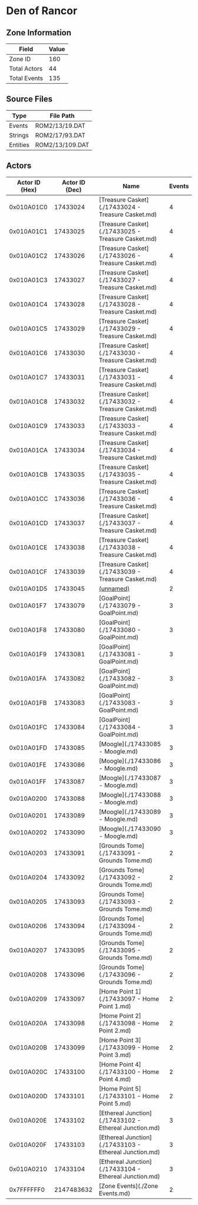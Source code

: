 # Den of Rancor

## Zone Information

| Field        |   Value |
|--------------|---------|
| Zone ID      |     160 |
| Total Actors |      44 |
| Total Events |     135 |

## Source Files

| Type     | File Path       |
|----------|-----------------|
| Events   | ROM2/13/19.DAT  |
| Strings  | ROM2/17/93.DAT  |
| Entities | ROM2/13/109.DAT |

## Actors

| Actor ID (Hex)   |   Actor ID (Dec) | Name                                                   |   Events |
|------------------|------------------|--------------------------------------------------------|----------|
| 0x010A01C0       |         17433024 | [Treasure Casket](./17433024 - Treasure Casket.md)     |        4 |
| 0x010A01C1       |         17433025 | [Treasure Casket](./17433025 - Treasure Casket.md)     |        4 |
| 0x010A01C2       |         17433026 | [Treasure Casket](./17433026 - Treasure Casket.md)     |        4 |
| 0x010A01C3       |         17433027 | [Treasure Casket](./17433027 - Treasure Casket.md)     |        4 |
| 0x010A01C4       |         17433028 | [Treasure Casket](./17433028 - Treasure Casket.md)     |        4 |
| 0x010A01C5       |         17433029 | [Treasure Casket](./17433029 - Treasure Casket.md)     |        4 |
| 0x010A01C6       |         17433030 | [Treasure Casket](./17433030 - Treasure Casket.md)     |        4 |
| 0x010A01C7       |         17433031 | [Treasure Casket](./17433031 - Treasure Casket.md)     |        4 |
| 0x010A01C8       |         17433032 | [Treasure Casket](./17433032 - Treasure Casket.md)     |        4 |
| 0x010A01C9       |         17433033 | [Treasure Casket](./17433033 - Treasure Casket.md)     |        4 |
| 0x010A01CA       |         17433034 | [Treasure Casket](./17433034 - Treasure Casket.md)     |        4 |
| 0x010A01CB       |         17433035 | [Treasure Casket](./17433035 - Treasure Casket.md)     |        4 |
| 0x010A01CC       |         17433036 | [Treasure Casket](./17433036 - Treasure Casket.md)     |        4 |
| 0x010A01CD       |         17433037 | [Treasure Casket](./17433037 - Treasure Casket.md)     |        4 |
| 0x010A01CE       |         17433038 | [Treasure Casket](./17433038 - Treasure Casket.md)     |        4 |
| 0x010A01CF       |         17433039 | [Treasure Casket](./17433039 - Treasure Casket.md)     |        4 |
| 0x010A01D5       |         17433045 | [(unnamed)](./17433045.md)                             |        2 |
| 0x010A01F7       |         17433079 | [GoalPoint](./17433079 - GoalPoint.md)                 |        3 |
| 0x010A01F8       |         17433080 | [GoalPoint](./17433080 - GoalPoint.md)                 |        3 |
| 0x010A01F9       |         17433081 | [GoalPoint](./17433081 - GoalPoint.md)                 |        3 |
| 0x010A01FA       |         17433082 | [GoalPoint](./17433082 - GoalPoint.md)                 |        3 |
| 0x010A01FB       |         17433083 | [GoalPoint](./17433083 - GoalPoint.md)                 |        3 |
| 0x010A01FC       |         17433084 | [GoalPoint](./17433084 - GoalPoint.md)                 |        3 |
| 0x010A01FD       |         17433085 | [Moogle](./17433085 - Moogle.md)                       |        3 |
| 0x010A01FE       |         17433086 | [Moogle](./17433086 - Moogle.md)                       |        3 |
| 0x010A01FF       |         17433087 | [Moogle](./17433087 - Moogle.md)                       |        3 |
| 0x010A0200       |         17433088 | [Moogle](./17433088 - Moogle.md)                       |        3 |
| 0x010A0201       |         17433089 | [Moogle](./17433089 - Moogle.md)                       |        3 |
| 0x010A0202       |         17433090 | [Moogle](./17433090 - Moogle.md)                       |        3 |
| 0x010A0203       |         17433091 | [Grounds Tome](./17433091 - Grounds Tome.md)           |        2 |
| 0x010A0204       |         17433092 | [Grounds Tome](./17433092 - Grounds Tome.md)           |        2 |
| 0x010A0205       |         17433093 | [Grounds Tome](./17433093 - Grounds Tome.md)           |        2 |
| 0x010A0206       |         17433094 | [Grounds Tome](./17433094 - Grounds Tome.md)           |        2 |
| 0x010A0207       |         17433095 | [Grounds Tome](./17433095 - Grounds Tome.md)           |        2 |
| 0x010A0208       |         17433096 | [Grounds Tome](./17433096 - Grounds Tome.md)           |        2 |
| 0x010A0209       |         17433097 | [Home Point 1](./17433097 - Home Point 1.md)           |        2 |
| 0x010A020A       |         17433098 | [Home Point 2](./17433098 - Home Point 2.md)           |        2 |
| 0x010A020B       |         17433099 | [Home Point 3](./17433099 - Home Point 3.md)           |        2 |
| 0x010A020C       |         17433100 | [Home Point 4](./17433100 - Home Point 4.md)           |        2 |
| 0x010A020D       |         17433101 | [Home Point 5](./17433101 - Home Point 5.md)           |        2 |
| 0x010A020E       |         17433102 | [Ethereal Junction](./17433102 - Ethereal Junction.md) |        3 |
| 0x010A020F       |         17433103 | [Ethereal Junction](./17433103 - Ethereal Junction.md) |        3 |
| 0x010A0210       |         17433104 | [Ethereal Junction](./17433104 - Ethereal Junction.md) |        3 |
| 0x7FFFFFF0       |       2147483632 | [Zone Events](./Zone Events.md)                        |        2 |